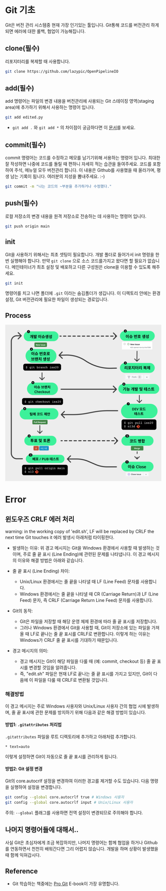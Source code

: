 # Git 기초

Git은 버전 관리 시스템중 현재 가장 인기있는 툴입니다.
Git통해 코드를 버전관리 하게되면 에러에 대한 롤백, 협업이 가능해집니다.

## clone(필수)

리포지터리를 복제할 때 사용합니다.

```bash
git clone https://github.com/lazypic/OpenPipelineIO
```

## add(필수)

add 명령어는 파일의 변경 내용을 버전관리에 사용되는 Git 스테이징 영역(staging area)에 추가하기 위해서 사용하는 명령어 입니다.

```bash
git add edited.py
```

- `git add .` 와 `git add *` 의 차이점이 궁금하다면 이 [문서](https://atrystwithprogramming.wordpress.com/tag/git-add-vs-git-add/)를 보세요.

## commit(필수)

commit 명령어는 코드를 수정하고 메모를 남기기위해 서용하는 명령어 입니다. 최대한 잘 작성하면 나중에 코드를 돌릴 때 편하니 자세히 적는 습관을 들여주세요.
코드를 포함하여 주석, 메뉴얼 모두 버전관리 합니다. 이 내용은 Github를 사용했을 때 올라가며, 평생 남는 기록이 됩니다. 여러분의 지성을 뽐내주세요. :-)

```bash
git commit -m "나는 코드의 ~부분을 추가하거나 수정했다."
```

## push(필수)

로컬 저장소의 변경 내용을 원격 저장소로 전송하는 데 사용하는 명령어 입니다.

```bash
git push origin main
```

## init

Git을 사용하기 위해서는 최초 셋팅이 필요합니다.
개발 폴더로 들어가서 init 명령을 한번 실행해야 합니다.
만약 `git clone` 으로 소스 코드를가지고 왔다면 할 필요가 없습니다.
메인테이너가 최초 설정 및 배포하고 다른 구성원은 clone을 이용할 수 있도록 해주세요.

```bash
git init
```

명령어를 치고 나면 폴더에 `.git` 이라는 숨김폴더가 생깁니다.
이 디렉토리 안에는 환경설정, Git 버전관리에 필요한 파일이 생성되는 경로입니다.

## Process

![process](../figures/github_process_with_nuke.png)


# Error


## 윈도우즈 CRLF 에러 처리

warning: in the working copy of 'edit.sh', LF will be replaced by CRLF the next time Git touches it 에러 발생시 아래처럼 타이핑한다.

- 발생하는 이유: 위 경고 메시지는 Git을 Windows 환경에서 사용할 때 발생하는 것이며, 주로 줄 끝 표시 (Line Ending)에 관련된 문제를 나타냅니다. 이 경고 메시지의 이유와 해결 방법은 아래와 같습니다.

- 줄 끝 표시 (Line Ending) 차이:
  - Unix/Linux 환경에서는 줄 끝을 나타낼 때 LF (Line Feed) 문자를 사용합니다.
  - Windows 환경에서는 줄 끝을 나타낼 때 CR (Carriage Return)과 LF (Line Feed) 문자, 즉 CRLF (Carriage Return Line Feed) 문자를 사용합니다.

- Git의 동작:
  - Git은 파일을 저장할 때 해당 운영 체제 환경에 따라 줄 끝 표시를 저장합니다.
  - 그러나 Windows 환경에서 Git을 사용할 때, Git이 저장소에 있는 파일을 가져올 때 LF로 끝나는 줄 끝 표시를 CRLF로 변환합니다. 이렇게 하는 이유는 Windows가 CRLF 줄 끝 표시를 기대하기 때문입니다.
- 경고 메시지의 의미:
  - 경고 메시지는 Git이 해당 파일을 다룰 때 (예: commit, checkout 등) 줄 끝 표시를 변경할 것임을 알려줍니다.
  - 즉, "edit.sh" 파일은 현재 LF로 끝나는 줄 끝 표시를 가지고 있지만, Git이 다음에 이 파일을 다룰 때 CRLF로 변환될 것입니다.

### 해결방법

이 경고 메시지는 주로 Windows 사용자와 Unix/Linux 사용자 간의 협업 시에 발생하며, 줄 끝 표시에 관한 문제를 방지하기 위해 다음과 같은 해결 방법이 있습니다.

#### 방법1: `.gitattributes` 처리법

`.gitattributes` 파일을 루트 디렉토리에 추가하고 아래처럼 추가합니다.

```
* text=auto
```

이렇게 설정하면 Git이 자동으로 줄 끝 표시를 관리하게 됩니다.

#### 방법2: Git 설정 변경

Git의 core.autocrlf 설정을 변경하여 이러한 경고를 제거할 수도 있습니다. 다음 명령을 실행하여 설정을 변경합니다.

```bash
git config --global core.autocrlf true # Windows 사용자
git config --global core.autocrlf input # Unix/Linux 사용자
```

주의: `--global` 플래그를 사용하면 전역 설정이 변경되므로 주의해야 합니다.

## 나머지 명령어들에 대해서..

사실 Git은 초심자에게 조금 복잡하지만,
나머지 명령어는 함께 협업을 하거나 Github를 연동하면서 천천히 배워간다면 그리 어렵지 않습니다.
개발을 하며 상황이 발생했을 때 함께 익혀갑시다.

## Reference

- Git 학습하는 책중에는 [Pro Git](https://progit2.s3.amazonaws.com/ko/2015-07-08-5c390/progit-ko.582.pdf) E-book이 가장 유명합니다.
